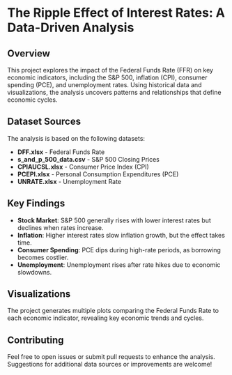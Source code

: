 # The Ripple Effect of Interest Rates: A Data-Driven Analysis

## Overview
This project explores the impact of the Federal Funds Rate (FFR) on key economic indicators, including the S&P 500, inflation (CPI), consumer spending (PCE), and unemployment rates. Using historical data and visualizations, the analysis uncovers patterns and relationships that define economic cycles.

## Dataset Sources
The analysis is based on the following datasets:
- **DFF.xlsx** - Federal Funds Rate
- **s_and_p_500_data.csv** - S&P 500 Closing Prices
- **CPIAUCSL.xlsx** - Consumer Price Index (CPI)
- **PCEPI.xlsx** - Personal Consumption Expenditures (PCE)
- **UNRATE.xlsx** - Unemployment Rate

## Key Findings
- **Stock Market**: S&P 500 generally rises with lower interest rates but declines when rates increase.
- **Inflation**: Higher interest rates slow inflation growth, but the effect takes time.
- **Consumer Spending**: PCE dips during high-rate periods, as borrowing becomes costlier.
- **Unemployment**: Unemployment rises after rate hikes due to economic slowdowns.

## Visualizations
The project generates multiple plots comparing the Federal Funds Rate to each economic indicator, revealing key economic trends and cycles.

## Contributing
Feel free to open issues or submit pull requests to enhance the analysis. Suggestions for additional data sources or improvements are welcome!

